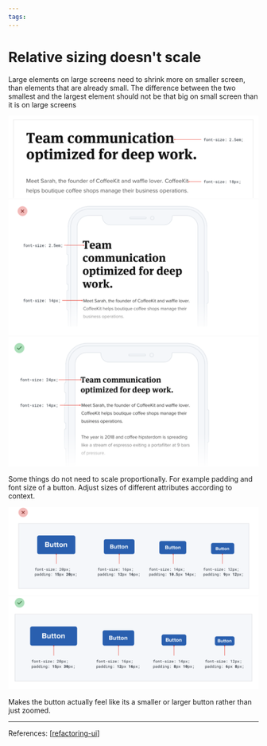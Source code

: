 ```yaml
--- 
tags:
---
```


# Relative sizing doesn't scale

Large elements on large screens need to shrink more on smaller screen, than elements that are already small.
The difference between the two smallest and the largest element should not be that big on small screen than it is on large screens 

![](../../attachments/2021-02-20-09-30-24.png)
![](../../attachments/2021-02-20-09-30-41.png)
![](../../attachments/2021-02-20-09-30-53.png)

Some things do not need to scale proportionally. For example padding and font size of a button. Adjust sizes of different attributes according to context.

![](../../attachments/2021-02-20-09-33-49.png)
![](../../attachments/2021-02-20-09-34-02.png)

Makes the button actually feel like its a smaller or larger button rather than just zoomed.

---
References:
[[refactoring-ui]]

[//begin]: # "Autogenerated link references for markdown compatibility"
[refactoring-ui]: refactoring-ui.md "Refactoring UI"
[//end]: # "Autogenerated link references"